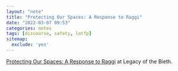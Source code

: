 ```yaml
---
layout: "note"
title: "Protecting Our Spaces: A Response to Raggi"
date: "2022-03-07 09:53"
categories: notes
tags: [discourse, safety, lotfp]
sitemap:
  exclude: 'yes'
---
```

[Protecting Our Spaces: A Response to Raggi](https://lotbieth.blogspot.com/2022/03/protecting-our-spaces-response-to-raggi.html) at Legacy of the Bieth.
